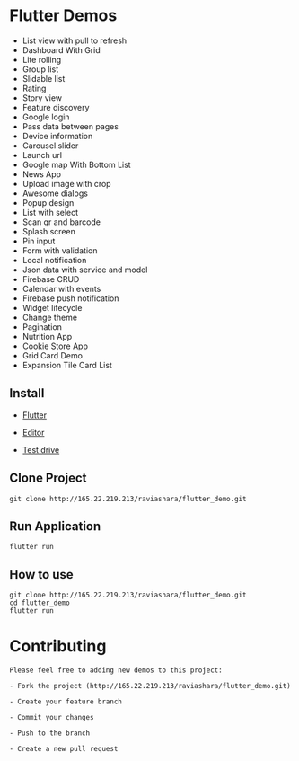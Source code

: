 # Flutter Demos

- List view with pull to refresh
- Dashboard With Grid
- Lite rolling
- Group list
- Slidable list
- Rating
- Story view
- Feature discovery
- Google login
- Pass data between pages
- Device information
- Carousel slider
- Launch url
- Google map With Bottom List
- News App
- Upload image with crop
- Awesome dialogs
- Popup design
- List with select
- Scan qr and barcode
- Splash screen
- Pin input
- Form with validation
- Local notification
- Json data with service and model
- Firebase CRUD
- Calendar with events
- Firebase push notification
- Widget lifecycle
- Change theme
- Pagination
- Nutrition App
- Cookie Store App
- Grid Card Demo
- Expansion Tile Card List

## Install

- [Flutter](https://flutter.dev/docs/get-started/install/windows)

- [Editor](https://flutter.dev/docs/get-started/editor)

- [Test drive](https://flutter.dev/docs/get-started/test-drive?tab=androidstudio)

## Clone Project

```
git clone http://165.22.219.213/raviashara/flutter_demo.git
```

## Run Application

```
flutter run
```

## How to use

```
git clone http://165.22.219.213/raviashara/flutter_demo.git
cd flutter_demo
flutter run
```

# Contributing

```
Please feel free to adding new demos to this project:

- Fork the project (http://165.22.219.213/raviashara/flutter_demo.git)

- Create your feature branch

- Commit your changes

- Push to the branch

- Create a new pull request
```
